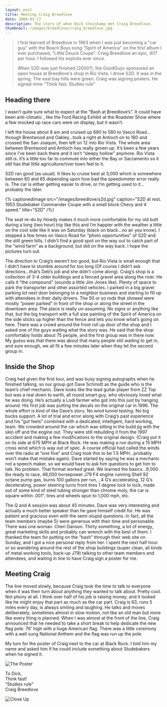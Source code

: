 ```yaml
---
layout: post
title: Meeting Craig Breedlove
date: 2000-03-17
description: The story of when Dick Steinkamp met Craig Breedlove.
thumbnail: /images/breedlove/craig_breedlove.jpg
---
```


> I first learned of Breedlove in 1963 when I was just becoming a "car guy" with the Beach Boys song "Spirit of America" on the first album I ever purchased, "Little Deuce Coupe". Craig Breedlove an epic, 407 per hour. I followed his exploits ever since.
> 
> When S2D was just finished (2000?), the GoodGuys sponsored an open house at Breedlove's shop in Rio Vista.  I drove S2D.  It was in the spring.  The east bay hills were green.  Craig was signing posters.  He signed mine "Think fast.  Studies rule"

## Heading there

I wasn’t quite sure what to expect at the “Bash at Breedlove’s”.  It could have been anti-climatic , like the Ford Racing Exhibit at the Roadster Show where a few mocked up race cars were on display, but it wasn’t.

I left the house about 8 am and cruised up 680 to 580 to Vasco Road…through Brentwood and Oakley…took a right at Antioch on to 160 and crossed the San Joaquin, then left on 12 into Rio Vista.  The whole area between Brentwood and Antioch has really grown up.  It’s been a few years since I’ve been back there and it isn’t “sleepy hollow” anymore.  Rio Vista still is.  It’s a little too far to commute into either the Bay or Sacramento so it still has that little agriculture/river town feel to it.

S2D ran good (as usual).  It likes to cruise best at 3,000 which is somewhere between 60 and 65 depending upon how bad the speedometer error really is.  The car is either getting easier to drive, or I’m getting used to it…probably the later.

{% captionedimage src="/images/breedlove/s2d.jpg" caption="S2D at rest. 1953 Studebaker Commander Coupe with a small block Chevy and 4 speed." title="S2D" /%}

The seat re-do by Howdy makes it much more comfortable for my old butt during a long (two hour) trip like this and I’m happier with the weather a little on the cool side like it was on Saturday (black on black…no air you know).   I stopped a few times on Vasco Road for “photo opportunities” of  S2D and the still green hills.  I didn’t find a good spot on the way out to catch part of the “wind farm” as a background, but did on the way back.  I hope the pictures turn out.



The direction to Craig’s weren’t too good, but Rio Vista is small enough that I didn’t have to stumble around for too long (Of course I didn’t ask directions…that’s Deb’s job and she didn’t come along).  Craig’s shop is a collection of 3-4 older buildings and a fenced gravel area along the river.  He calls it “the compound” (sounds a little Jim Jones like).  Plenty of space to park the transporter and other assorted vehicles.  I parked in a big gravel parking lot next door belonging to a neighbor business and starting to fill up with attendees in their daily drivers.  The 50 or so rods that showed were mostly “power parked” in front of the shop or along the street in the downtown area.   The place is really un-assuming.  No signs or anything like that, but the big transport with a full size painting of the Spirit of America on the side sticks up higher than the fence and lets you know what’s going on here.   There was a crowd around the front roll up door of the shop and I asked one of the guys waiting what the story was.   He said that the shop comfortably holds about 75 people, and the first group was in there now.  My guess was that there was about that many people still waiting to get in, and sure enough, we all fit a few minutes later when they let the second group in.

## Inside the Shop

Craig had given the first tour, and was busy signing autographs when he finished talking, so our group got Dave Schmidt as the guide who is the team’s chief mechanic.  Dave looks like the lead guitar player from ZZ Top but was a real down to earth, all round smart guy, who obviously loved what he was doing.  He’s actually a Lodi farmer who got into this just by hanging around.  His first job was putting the decals on the original car in 1996.  The whole effort is kind of like Dave’s story.  No wind tunnel testing.  No big bucks support.  A lot of trial and error along with Craig’s past experience and his “gut feels” combined with a dedicated, intelligent, hard working, team.  We crowded around the car which was sitting in the build jig with the skin off and the engine out.  They were still rebuilding it from the 1997 accident and making a few modifications to the original design.  (Craig put it on its side at 675 MPH at Black Rock.  He was making a run during a 15 MPH cross wind which is way out of spec.  A course official had called the winds over the radio at “one five” and Craig took this to be 1.5 MPH…probably won’t make that mistake again).   Dave started by saying he was a mechanic not a speech maker, so we would have to ask him questions to get him to talk.  No problem.  That format worked great.  We learned the basics...9,000 lbs ready to race, 48,000 horsepower J79 F4 engine running Shell 92 octane pump gas, burns 100 gallons per run, ,  4 G’s accelerating, 12 G’s decelerating,  power steering turns front tires 1 degree lock to lock, made out of some kind of steel tubing stronger than chrome moly, the car is square within .001”, tires and wheels spun to 1,000 mph, etc.


The Q and A session was about 45 minutes.  Dave was very interesting and actually a much better speaker than he gave himself credit for.  He was patient and gracious even with the semi-stupid questions.  In fact, all the team members (maybe 5) were generous with their time and personable.  There was one woman.  Cheri Danson.  Thirty something, a lot of energy, great marketing skills and probably can wrench with the best of them.  I thanked the team for putting on the “bash” through their web site on Sunday, and I got a nice personal reply from her.  I spent the next half hour or so wandering around the rest of the shop buildings (super clean, all kinds of metal working tools, back-up J79) talking to other team members and attendees, and waiting in line to have Craig sign a poster for me.

## Meeting Craig

The line moved slowly, because Craig took the time to talk to everyone when it was their turn  about anything they wanted to talk about.   Pretty cool.  Not phony at all.  I think over half of his job is raising money, and it looked like he might enjoy that part as much as the car part.  Craig is 63, runs 5 miles every day, is always smiling and laughing.   He talks and moves deliberately, sometimes almost in slow motion, not like an old man but more like every thing is planned.  When I was almost at the front of the line, Craig announced that he needed to take a short break to help dedicate the new flag pole.  76’ high with a huge American flag.  There was a little ceremony with a well sung National Anthem and the flag was run up the pole.



My turn for the poster of Craig next to the car at Black Rock.  I told him my name and asked him if he could include something about Studebakers when he signed it.

![The Poster](/images/breedlove/poster_signed.jpg)

To Dick,  
Think fast!  
“Studies rule”  
Craig Breedlove

![Close Up](/images/breedlove/poster_closeup.jpg)
